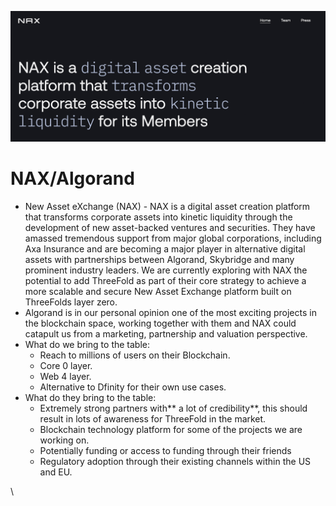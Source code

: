 ![alt_text](img/nax.png "image_tooltip")

# NAX/Algorand

* New Asset eXchange (NAX) - NAX is a digital asset creation platform that transforms corporate assets into kinetic liquidity through the development of new asset-backed ventures and securities. They have amassed tremendous support from major global corporations, including Axa Insurance and are becoming a major player in alternative digital assets with partnerships between Algorand, Skybridge and many prominent industry leaders. We are currently exploring with NAX the potential to add ThreeFold as part of their core strategy to achieve a more scalable and secure New Asset Exchange platform built on ThreeFolds layer zero. 
* Algorand is in our personal opinion one of the most exciting projects in the blockchain space, working together with them and NAX could catapult us from a marketing, partnership and valuation perspective.
* What do we bring to the table:
    * Reach to millions of users on their Blockchain.
    * Core 0 layer. 
    * Web 4 layer.
    * Alternative to Dfinity for their own use cases.
* What do they bring to the table:
    * Extremely strong partners with** a lot of credibility**, this should result in lots of awareness for ThreeFold in the market.
    * Blockchain technology platform for some of the projects we are working on.
    * Potentially funding or access to funding through their friends
    * Regulatory adoption through their existing channels within the US and EU.

 \